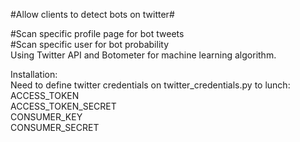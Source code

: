 #Allow clients to detect bots on twitter#

#Scan specific profile page for bot tweets\
#Scan specific user for bot probability\
Using Twitter API and Botometer for machine learning algorithm.

Installation:\
Need to define twitter credentials on twitter_credentials.py to lunch: \
ACCESS_TOKEN \
ACCESS_TOKEN_SECRET \
CONSUMER_KEY \
CONSUMER_SECRET
